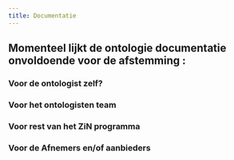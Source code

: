 ```yaml
---
title: Documentatie
---
```


## Momenteel lijkt de ontologie documentatie onvoldoende voor de afstemming :
### Voor de ontologist zelf?
### Voor het ontologisten team
### Voor rest van het ZiN programma
### Voor de Afnemers en/of aanbieders
###

